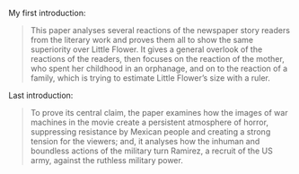My first introduction: 

> This paper analyses several reactions of the newspaper story readers from the literary work and proves them all to show the same superiority over Little Flower. It gives a general overlook of the reactions of the readers, then focuses on the reaction of the mother, who spent her childhood in an orphanage, and on to the reaction of a family, which is trying to estimate Little Flower’s size with a ruler.

Last introduction:

>To prove its central claim, the paper examines how the images of war machines in the movie create a persistent atmosphere of horror, suppressing resistance by Mexican people and creating a strong tension for the viewers; and, it analyses how the inhuman and boundless actions of the military turn Ramirez, a recruit of the US army, against the ruthless military power.
